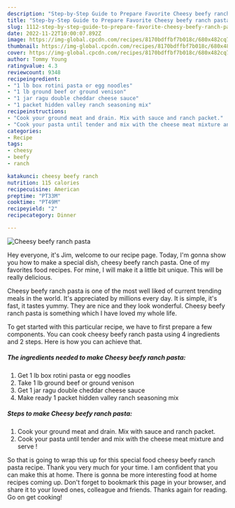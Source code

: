 ```yaml
---
description: "Step-by-Step Guide to Prepare Favorite Cheesy beefy ranch pasta"
title: "Step-by-Step Guide to Prepare Favorite Cheesy beefy ranch pasta"
slug: 1112-step-by-step-guide-to-prepare-favorite-cheesy-beefy-ranch-pasta
date: 2022-11-22T10:00:07.892Z
image: https://img-global.cpcdn.com/recipes/8170bdffbf7b018c/680x482cq70/cheesy-beefy-ranch-pasta-recipe-main-photo.jpg
thumbnail: https://img-global.cpcdn.com/recipes/8170bdffbf7b018c/680x482cq70/cheesy-beefy-ranch-pasta-recipe-main-photo.jpg
cover: https://img-global.cpcdn.com/recipes/8170bdffbf7b018c/680x482cq70/cheesy-beefy-ranch-pasta-recipe-main-photo.jpg
author: Tommy Young
ratingvalue: 4.3
reviewcount: 9348
recipeingredient:
- "1 lb box rotini pasta or egg noodles"
- "1 lb ground beef or ground venison"
- "1 jar ragu double cheddar cheese sauce"
- "1 packet hidden valley ranch seasoning mix"
recipeinstructions:
- "Cook your ground meat and drain. Mix with sauce and ranch packet."
- "Cook your pasta until tender and mix with the cheese meat mixture and serve !"
categories:
- Recipe
tags:
- cheesy
- beefy
- ranch

katakunci: cheesy beefy ranch 
nutrition: 115 calories
recipecuisine: American
preptime: "PT33M"
cooktime: "PT49M"
recipeyield: "2"
recipecategory: Dinner

---
```



![Cheesy beefy ranch pasta](https://img-global.cpcdn.com/recipes/8170bdffbf7b018c/680x482cq70/cheesy-beefy-ranch-pasta-recipe-main-photo.jpg)

Hey everyone, it's Jim, welcome to our recipe page. Today, I'm gonna show you how to make a special dish, cheesy beefy ranch pasta. One of my favorites food recipes. For mine, I will make it a little bit unique. This will be really delicious.



Cheesy beefy ranch pasta is one of the most well liked of current trending meals in the world. It's appreciated by millions every day. It is simple, it's fast, it tastes yummy. They are nice and they look wonderful. Cheesy beefy ranch pasta is something which I have loved my whole life.


To get started with this particular recipe, we have to first prepare a few components. You can cook cheesy beefy ranch pasta using 4 ingredients and 2 steps. Here is how you can achieve that.

<!--inarticleads1-->

##### The ingredients needed to make Cheesy beefy ranch pasta:

1. Get 1 lb box rotini pasta or egg noodles
1. Take 1 lb ground beef or ground venison
1. Get 1 jar ragu double cheddar cheese sauce
1. Make ready 1 packet hidden valley ranch seasoning mix




<!--inarticleads2-->

##### Steps to make Cheesy beefy ranch pasta:

1. Cook your ground meat and drain. Mix with sauce and ranch packet.
1. Cook your pasta until tender and mix with the cheese meat mixture and serve !




So that is going to wrap this up for this special food cheesy beefy ranch pasta recipe. Thank you very much for your time. I am confident that you can make this at home. There is gonna be more interesting food at home recipes coming up. Don't forget to bookmark this page in your browser, and share it to your loved ones, colleague and friends. Thanks again for reading. Go on get cooking!
